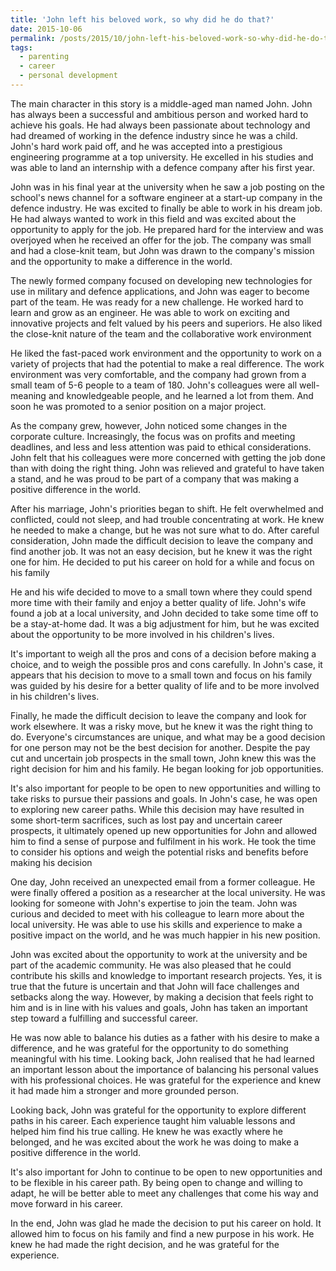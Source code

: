 ```yaml
---
title: 'John left his beloved work, so why did he do that?'
date: 2015-10-06
permalink: /posts/2015/10/john-left-his-beloved-work-so-why-did-he-do-that/
tags:
  - parenting
  - career
  - personal development
---
```


The main character in this story is a middle-aged man named John. John has always been a successful and ambitious person and worked hard to achieve his goals. He had always been passionate about technology and had dreamed of working in the defence industry since he was a child. John's hard work paid off, and he was accepted into a prestigious engineering programme at a top university. He excelled in his studies and was able to land an internship with a defence company after his first year. 

John was in his final year at the university when he saw a job posting on the school's news channel for a software engineer at a start-up company in the defence industry. He was excited to finally be able to work in his dream job. He had always wanted to work in this field and was excited about the opportunity to apply for the job. He prepared hard for the interview and was overjoyed when he received an offer for the job. The company was small and had a close-knit team, but John was drawn to the company's mission and the opportunity to make a difference in the world.

The newly formed company focused on developing new technologies for use in military and defence applications, and John was eager to become part of the team. He was ready for a new challenge. He worked hard to learn and grow as an engineer. He was able to work on exciting and innovative projects and felt valued by his peers and superiors. He also liked the close-knit nature of the team and the collaborative work environment 

He liked the fast-paced work environment and the opportunity to work on a variety of projects that had the potential to make a real difference. The work environment was very comfortable, and the company had grown from a small team of 5-6 people to a team of 180. John's colleagues were all well-meaning and knowledgeable people, and he learned a lot from them. And soon he was promoted to a senior position on a major project.

As the company grew, however, John noticed some changes in the corporate culture. Increasingly, the focus was on profits and meeting deadlines, and less and less attention was paid to ethical considerations. John felt that his colleagues were more concerned with getting the job done than with doing the right thing. John was relieved and grateful to have taken a stand, and he was proud to be part of a company that was making a positive difference in the world.

After his marriage, John's priorities began to shift. He felt overwhelmed and conflicted, could not sleep, and had trouble concentrating at work. He knew he needed to make a change, but he was not sure what to do. After careful consideration, John made the difficult decision to leave the company and find another job. It was not an easy decision, but he knew it was the right one for him. He decided to put his career on hold for a while and focus on his family 

He and his wife decided to move to a small town where they could spend more time with their family and enjoy a better quality of life. John's wife found a job at a local university, and John decided to take some time off to be a stay-at-home dad. It was a big adjustment for him, but he was excited about the opportunity to be more involved in his children's lives.

It's important to weigh all the pros and cons of a decision before making a choice, and to weigh the possible pros and cons carefully. In John's case, it appears that his decision to move to a small town and focus on his family was guided by his desire for a better quality of life and to be more involved in his children's lives.

Finally, he made the difficult decision to leave the company and look for work elsewhere. It was a risky move, but he knew it was the right thing to do. Everyone's circumstances are unique, and what may be a good decision for one person may not be the best decision for another. Despite the pay cut and uncertain job prospects in the small town, John knew this was the right decision for him and his family. He began looking for job opportunities.

It's also important for people to be open to new opportunities and willing to take risks to pursue their passions and goals. In John's case, he was open to exploring new career paths. While this decision may have resulted in some short-term sacrifices, such as lost pay and uncertain career prospects, it ultimately opened up new opportunities for John and allowed him to find a sense of purpose and fulfilment in his work. He took the time to consider his options and weigh the potential risks and benefits before making his decision 

One day, John received an unexpected email from a former colleague. He were finally offered a position as a researcher at the local university. He was looking for someone with John's expertise to join the team. John was curious and decided to meet with his colleague to learn more about the local university. He was able to use his skills and experience to make a positive impact on the world, and he was much happier in his new position.

John was excited about the opportunity to work at the university and be part of the academic community. He was also pleased that he could contribute his skills and knowledge to important research projects. Yes, it is true that the future is uncertain and that John will face challenges and setbacks along the way. However, by making a decision that feels right to him and is in line with his values and goals, John has taken an important step toward a fulfilling and successful career.

He was now able to balance his duties as a father with his desire to make a difference, and he was grateful for the opportunity to do something meaningful with his time. Looking back, John realised that he had learned an important lesson about the importance of balancing his personal values with his professional choices. He was grateful for the experience and knew it had made him a stronger and more grounded person.

Looking back, John was grateful for the opportunity to explore different paths in his career. Each experience taught him valuable lessons and helped him find his true calling. He knew he was exactly where he belonged, and he was excited about the work he was doing to make a positive difference in the world.

It's also important for John to continue to be open to new opportunities and to be flexible in his career path. By being open to change and willing to adapt, he will be better able to meet any challenges that come his way and move forward in his career.

In the end, John was glad he made the decision to put his career on hold. It allowed him to focus on his family and find a new purpose in his work. He knew he had made the right decision, and he was grateful for the experience.
